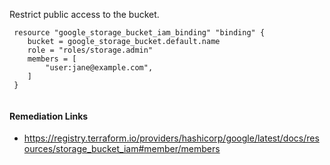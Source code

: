 
Restrict public access to the bucket.

```hcl
 resource "google_storage_bucket_iam_binding" "binding" {
 	bucket = google_storage_bucket.default.name
 	role = "roles/storage.admin"
 	members = [
 		"user:jane@example.com",
 	]
 }
 			
```

#### Remediation Links
 - https://registry.terraform.io/providers/hashicorp/google/latest/docs/resources/storage_bucket_iam#member/members

